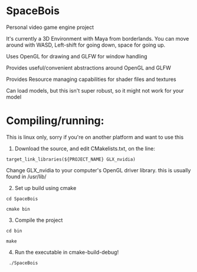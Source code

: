 # SpaceBois

Personal video game engine project

It's currently a 3D Environment with Maya from borderlands. You can move around with WASD, Left-shift for going down, space for going up. 

Uses OpenGL for drawing and GLFW for window handling

Provides useful/convenient abstractions around OpenGL and GLFW

Provides Resource managing capabilities for shader files and textures

Can load models, but this isn't super robust, so it might not work for your model

# Compiling/running:
This is linux only, sorry if you're on another platform and want to use this

1. Download the source, and edit CMakelists.txt, on the line:

`target_link_libraries(${PROJECT_NAME} GLX_nvidia)`
	
Change GLX_nvidia to your computer's OpenGL driver library. this is usually found in /usr/lib/

2. Set up build using cmake

`cd SpaceBois`

`cmake bin`

3. Compile the project

`cd bin`

`make`

4. Run the executable in cmake-build-debug!

` ./SpaceBois`

